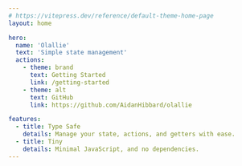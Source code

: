 ```yaml
---
# https://vitepress.dev/reference/default-theme-home-page
layout: home

hero:
  name: 'Olallie'
  text: 'Simple state management'
  actions:
    - theme: brand
      text: Getting Started
      link: /getting-started
    - theme: alt
      text: GitHub
      link: https://github.com/AidanHibbard/olallie

features:
  - title: Type Safe
    details: Manage your state, actions, and getters with ease.
  - title: Tiny
    details: Minimal JavaScript, and no dependencies.
---
```

